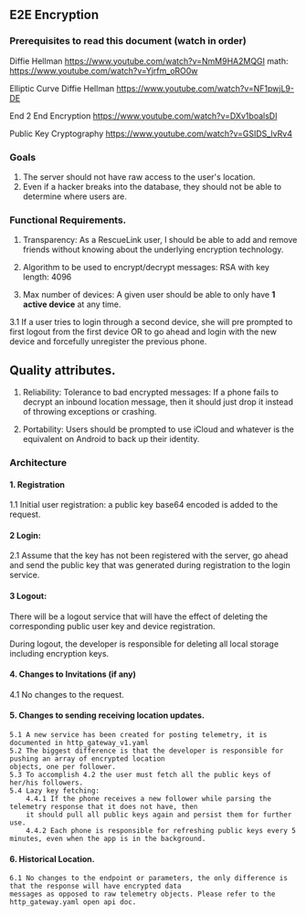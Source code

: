 ## E2E Encryption

### Prerequisites to read this document (watch in order)

Diffie Hellman
https://www.youtube.com/watch?v=NmM9HA2MQGI
math: https://www.youtube.com/watch?v=Yjrfm_oRO0w

Elliptic Curve Diffie Hellman
https://www.youtube.com/watch?v=NF1pwjL9-DE

End 2 End Encryption
https://www.youtube.com/watch?v=DXv1boalsDI

Public Key Cryptography
https://www.youtube.com/watch?v=GSIDS_lvRv4

### Goals

1. The server should not have raw access to the user's location.
2. Even if a hacker breaks into the database, they should not be able to determine where users are.

### Functional Requirements.

1. Transparency: As a RescueLink user, I should be able to add and remove friends without knowing about the underlying encryption
   technology.

2. Algorithm to be used to encrypt/decrypt messages: RSA with key length: 4096

3. Max number of devices: A given user should be able to only have **1 active device** at any time.

3.1 If a user tries to login through a second device, she will pre prompted to first logout from the first device OR
to go ahead and login with the new device and forcefully unregister the previous phone.

## Quality attributes.

1. Reliability: Tolerance to bad encrypted messages: If a phone fails to decrypt an inbound location message, then it should just
   drop it instead of throwing exceptions or crashing.

2. Portability: Users should be prompted to use iCloud and whatever is the equivalent on Android to back up their
   identity.

### Architecture

#### 1. Registration

1.1 Initial user registration: a public key base64 encoded is added to the request.

#### 2 Login:

2.1 Assume that the key has not been registered with the server, go ahead and send the public key that was
generated during registration to the login service.

#### 3 Logout:

There will be a logout service that will have the effect of deleting the corresponding public user key and device
registration.

During logout, the developer is responsible for deleting all local storage including encryption keys.

#### 4. Changes to Invitations (if any)

4.1 No changes to the request.

#### 5. Changes to sending receiving location updates.

    5.1 A new service has been created for posting telemetry, it is documented in http_gateway_v1.yaml
    5.2 The biggest difference is that the developer is responsible for pushing an array of encrypted location
    objects, one per follower.
    5.3 To accomplish 4.2 the user must fetch all the public keys of her/his followers.
    5.4 Lazy key fetching:
        4.4.1 If the phone receives a new follower while parsing the telemetry response that it does not have, then
        it should pull all public keys again and persist them for further use.
        4.4.2 Each phone is responsible for refreshing public keys every 5 minutes, even when the app is in the background.

#### 6. Historical Location.

    6.1 No changes to the endpoint or parameters, the only difference is that the response will have encrypted data
    messages as opposed to raw telemetry objects. Please refer to the http_gateway.yaml open api doc.
